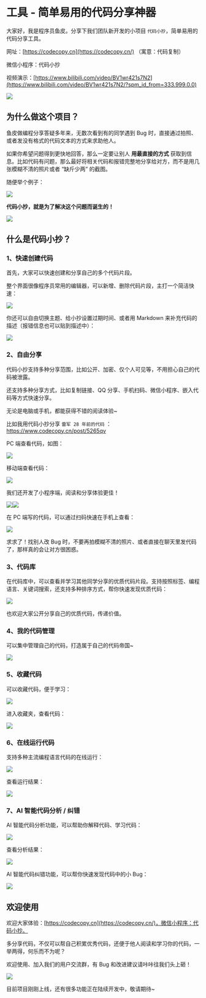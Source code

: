 # 工具 - 简单易用的代码分享神器

大家好，我是程序员鱼皮。分享下我们团队新开发的小项目 `代码小抄`，简单易用的代码分享工具。

网址：[https://codecopy.cn](https://codecopy.cn/) （寓意：代码复制）

微信小程序：代码小抄

视频演示：[https://www.bilibili.com/video/BV1wr421s7N2](https://www.bilibili.com/video/BV1wr421s7N2/?spm_id_from=333.999.0.0)

![](https://pic.yupi.icu/5563/202404191332836.png)

## **为什么做这个项目？**

鱼皮做编程分享答疑多年来，无数次看到有的同学遇到 Bug 时，直接通过拍照、或者发没有格式的代码文本的方式来求助他人。

如果你希望问题得到更快地回答，那么一定要让别人 **用最直接的方式** 获取到信息。比如代码有问题，那么最好将相关代码和报错完整地分享给对方，而不是用几张模糊不清的照片或者 “缺斤少两” 的截图。

随便举个例子：

![](https://pic.yupi.icu/5563/202404191332072.png)

**代码小抄，就是为了解决这个问题而诞生的！**

![](https://pic.yupi.icu/5563/202404191332818.png)

## **什么是代码小抄？**

### **1、快速创建代码**

首先，大家可以快速创建和分享自己的多个代码片段。

整个界面很像程序员常用的编辑器，可以新增、删除代码片段，主打一个简洁快速：

![](https://pic.yupi.icu/5563/202404191332888.png)

你还可以自由切换主题、给小抄设置过期时间、或者用 Markdown 来补充代码的描述（报错信息也可以贴到描述中）：

![](https://pic.yupi.icu/5563/202404191332782.png)

### **2、自由分享**

代码小抄支持多种分享范围，比如公开、加密、仅个人可见等，不用担心自己的代码被泄露。

还支持多种分享方式，比如复制链接、QQ 分享、手机扫码、微信小程序、嵌入代码等方式快速分享。

无论是电脑或手机，都能获得不错的阅读体验~

比如我用代码小抄分享 `雷军 28 年前的代码` ：https://www.codecopy.cn/post/5265qv

PC 端查看代码，如图：

![](https://pic.yupi.icu/5563/202404191332850.png)

移动端查看代码：

![](https://pic.yupi.icu/5563/202404191332389.png)

我们还开发了小程序端，阅读和分享体验更佳！

![](https://pic.yupi.icu/5563/202404191332397.jpeg)![](https://pic.yupi.icu/5563/202404191332798.jpeg)

在 PC 端写的代码，可以通过扫码快速在手机上查看：

![](https://pic.yupi.icu/5563/202404191332158.png)

求求了！找别人改 Bug 时，不要再拍模糊不清的照片、或者直接在聊天里发代码了，那样真的会让对方很困惑。

### **3、代码库**

在代码库中，可以查看并学习其他同学分享的优质代码片段。支持按照标签、编程语言、关键词搜索，还支持多种排序方式，帮你快速发现优质代码：

![](https://pic.yupi.icu/5563/202404191332438.png)

也欢迎大家公开分享自己的优质代码，传递价值。

### **4、我的代码管理**

可以集中管理自己的代码，打造属于自己的代码帝国~

![](https://pic.yupi.icu/5563/202404191332544.png)

### **5、收藏代码**

可以收藏代码，便于学习：

![](https://pic.yupi.icu/5563/202404191332570.png)

进入收藏夹，查看代码：

![](https://pic.yupi.icu/5563/202404191332942.png)

### **6、在线运行代码**

支持多种主流编程语言代码的在线运行：

![](https://pic.yupi.icu/5563/202404191332202.png)

查看运行结果：

![](https://pic.yupi.icu/5563/202404191332543.png)

### **7、AI 智能代码分析 / 纠错**

AI 智能代码分析功能，可以帮助你解释代码、学习代码：

![](https://pic.yupi.icu/5563/202404191332890.png)

查看分析结果：

![](https://pic.yupi.icu/5563/202404191332143.png)

AI 智能代码纠错功能，可以帮你快速发现代码中的小 Bug：

![](https://pic.yupi.icu/5563/202404191332613.png)

## **欢迎使用**

欢迎大家体验：[https://codecopy.cn](https://codecopy.cn/)，微信小程序：代码小抄。

多分享代码，不仅可以帮自己积累优秀代码，还便于他人阅读和学习你的代码，一举两得，何乐而不为呢？

欢迎使用、加入我们的用户交流群，有 Bug 和改进建议请咔咔往我们头上砸！

![](https://pic.yupi.icu/5563/202404191332547.png)

目前项目刚刚上线，还有很多功能正在陆续开发中，敬请期待~